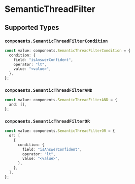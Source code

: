 # SemanticThreadFilter


## Supported Types

### `components.SemanticThreadFilterCondition`

```typescript
const value: components.SemanticThreadFilterCondition = {
  condition: {
    field: "isAnswerConfident",
    operator: "lt",
    value: "<value>",
  },
};
```

### `components.SemanticThreadFilterAND`

```typescript
const value: components.SemanticThreadFilterAND = {
  and: [],
};
```

### `components.SemanticThreadFilterOR`

```typescript
const value: components.SemanticThreadFilterOR = {
  or: [
    {
      condition: {
        field: "isAnswerConfident",
        operator: "lt",
        value: "<value>",
      },
    },
  ],
};
```


